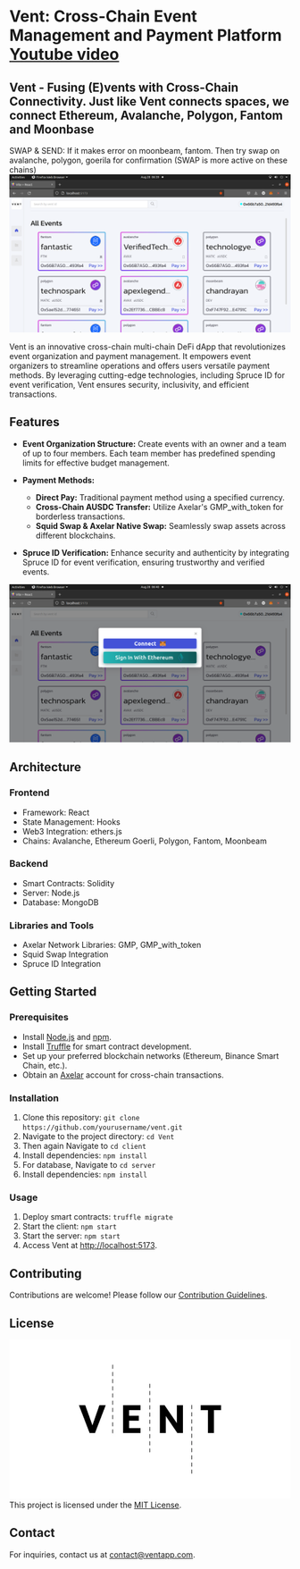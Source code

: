 # Vent: Cross-Chain Event Management and Payment Platform [**Youtube video**](https://www.youtube.com/watch?v=eP0ieXtfaEg)
## Vent - Fusing (E)vents with Cross-Chain Connectivity. Just like Vent connects spaces, we connect Ethereum, Avalanche, Polygon, Fantom and Moonbase
SWAP & SEND: If it makes error on moonbeam, fantom. Then try swap on avalanche, polygon, goerila for confirmation (SWAP is more active on these chains)
![Home](./images/vent01.png)

Vent is an innovative cross-chain multi-chain DeFi dApp that revolutionizes event organization and payment management. It empowers event organizers to streamline operations and offers users versatile payment methods. By leveraging cutting-edge technologies, including Spruce ID for event verification, Vent ensures security, inclusivity, and efficient transactions.

## Features

- **Event Organization Structure:** Create events with an owner and a team of up to four members. Each team member has predefined spending limits for effective budget management.

- **Payment Methods:**
  - **Direct Pay:** Traditional payment method using a specified currency.
  - **Cross-Chain AUSDC Transfer:** Utilize Axelar's GMP_with_token for borderless transactions.
  - **Squid Swap & Axelar Native Swap:** Seamlessly swap assets across different blockchains.

- **Spruce ID Verification:** Enhance security and authenticity by integrating Spruce ID for event verification, ensuring trustworthy and verified events.
  
![Spruce](./images/vent05.png)

## Architecture

### Frontend

- Framework: React
- State Management: Hooks
- Web3 Integration: ethers.js
- Chains: Avalanche, Ethereum Goerli, Polygon, Fantom, Moonbeam

### Backend

- Smart Contracts: Solidity
- Server: Node.js
- Database: MongoDB

### Libraries and Tools

- Axelar Network Libraries: GMP, GMP_with_token
- Squid Swap Integration
- Spruce ID Integration

## Getting Started

### Prerequisites

- Install [Node.js](https://nodejs.org/) and [npm](https://www.npmjs.com/).
- Install [Truffle](https://www.trufflesuite.com/truffle) for smart contract development.
- Set up your preferred blockchain networks (Ethereum, Binance Smart Chain, etc.).
- Obtain an [Axelar](https://axelar.network/) account for cross-chain transactions.

### Installation

1. Clone this repository: `git clone https://github.com/yourusername/vent.git`
2. Navigate to the project directory: `cd Vent`
3. Then again Navigate to `cd client`
4. Install dependencies: `npm install`
5. For database, Navigate to `cd server`
6. Install dependencies: `npm install`

### Usage

1. Deploy smart contracts: `truffle migrate`
2. Start the client: `npm start`
3. Start the server: `npm start`
4. Access Vent at [http://localhost:5173](http://localhost:5173).

## Contributing

Contributions are welcome! Please follow our [Contribution Guidelines](CONTRIBUTING.md).

## License
![Vent Logo](./images/logo.webp) 
This project is licensed under the [MIT License](LICENSE).

## Contact

For inquiries, contact us at contact@ventapp.com.

